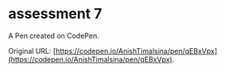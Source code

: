 # assessment 7

A Pen created on CodePen.

Original URL: [https://codepen.io/AnishTimalsina/pen/qEBxVpx](https://codepen.io/AnishTimalsina/pen/qEBxVpx).

